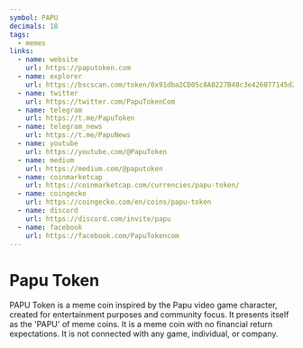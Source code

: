 ```yaml
---
symbol: PAPU
decimals: 18
tags:
  - memes
links:
  - name: website
    url: https://paputoken.com
  - name: explorer
    url: https://bscscan.com/token/0x91dba2CD05c8A0227B48c3e426077145d23B21df
  - name: twitter
    url: https://twitter.com/PapuTokenCom
  - name: telegram
    url: https://t.me/PapuToken
  - name: telegram_news
    url: https://t.me/PapuNews
  - name: youtube
    url: https://youtube.com/@PapuToken
  - name: medium
    url: https://medium.com/@paputoken
  - name: coinmarketcap
    url: https://coinmarketcap.com/currencies/papu-token/
  - name: coingecko
    url: https://coingecko.com/en/coins/papu-token
  - name: discord
    url: https://discord.com/invite/papu
  - name: facebook
    url: https://facebook.com/PapuTokencom
---
```


# Papu Token

PAPU Token is a meme coin inspired by the Papu video game character, created for entertainment purposes and community focus. It presents itself as the 'PAPU' of meme coins. It is a meme coin with no financial return expectations. It is not connected with any game, individual, or company.
